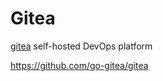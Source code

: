 # Gitea

[gitea](https://about.gitea.com/) self-hosted DevOps platform

https://github.com/go-gitea/gitea